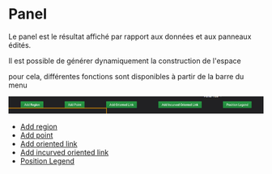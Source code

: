 # Panel




Le panel est le résultat affiché par rapport aux données et aux panneaux édités.

Il est possible de générer dynamiquement la construction de l'espace

pour cela, différentes fonctions sont disponibles à partir de la barre du menu



![menu](screenshots/menu.jpg)



  - [Add region](panel-region.md)
  - [Add point](panel-point.md)
  - [Add oriented link](panel-oriented-link.md)
  - [Add incurved oriented link](panel-incurved-link.md)
  - [Position Legend](panel-position-legend.md)

